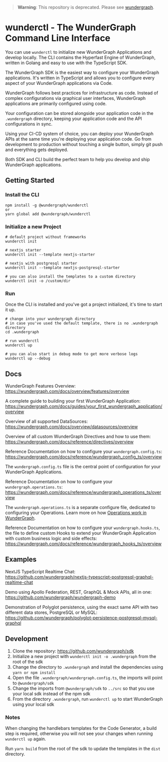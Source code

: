 > **Warning**: This repository is deprecated. Please see [wundergraph](https://github.com/wundergraph/wundergraph).

# wunderctl - The WunderGraph Command Line Interface

You can use `wunderctl` to initialize new WunderGraph Applications and develop locally.
The CLI contains the Hyperfast Engine of WunderGraph, written in Golang and easy to use with the TypeScript SDK. 

The WunderGraph SDK is the easiest way to configure your WunderGraph applications.
It's written in TypeScript and allows you to configure every aspect of your WunderGraph applications via Code. 

WunderGraph follows best practices for infrastructure as code.
Instead of complex configurations via graphical user interfaces,
WunderGraph applications are primarily configured using code.

Your configuration can be stored alongside your application code in the `.wundergraph` directory,
keeping your application code and the API configurations in sync.

Using your CI-CD system of choice, you can deploy your WunderGraph APIs at the same time you're deploying your application code.
Go from development to production without touching a single button,
simply git push and everything gets deployed.

Both SDK and CLI build the perfect team to help you develop and ship WunderGraph applications.

## Getting Started

### Install the CLI

```shell
npm install -g @wundergraph/wunderctl
or
yarn global add @wundergraph/wunderctl
```

### Initialize a new Project

```shell
# default project without frameworks
wunderctl init

# nextjs starter
wunderctl init --template nextjs-starter

# nextjs with postgresql starter
wunderctl init --template nextjs-postgresql-starter

# you can also install the templates to a custom directory
wunderctl init -o /custom/dir
```

### Run

Once the CLI is installed and you've got a project initialized,
it's time to start it up.

```shell
# change into your wundergraph directory 
# in case you've used the default template, there is no .wundergraph directory
cd .wundergraph

# run wunderctl
wunderctl up

# you can also start in debug mode to get more verbose logs
wunderctl up --debug
```

## Docs

WunderGraph Features Overview:  
https://wundergraph.com/docs/overview/features/overview

A complete guide to building your first WunderGraph Application:  
https://wundergraph.com/docs/guides/your_first_wundergraph_application/overview

Overview of all supported DataSources:  
https://wundergraph.com/docs/overview/datasources/overview

Overview of all custom WunderGraph Directives and how to use them:  
https://wundergraph.com/docs/reference/directives/overview

Reference Documentation on how to configure your `wundergraph.config.ts`:  
https://wundergraph.com/docs/reference/wundergraph_config_ts/overview

The `wundergraph.config.ts` file is the central point of configuration for your WunderGraph Applications.

Reference Documentation on how to configure your `wundergraph.operations.ts`:  
https://wundergraph.com/docs/reference/wundergraph_operations_ts/overview

The `wundergraph.operations.ts` is a separate configure file,
dedicated to configuring your Operations.
Learn more on how [Operations work in WunderGraph](https://wundergraph.com/docs/overview/features/json_rpc).

Reference Documentation on how to configure your `wundergraph.hooks.ts`,
the file to define custom Hooks to extend your WunderGraph Application with custom business logic and side effects:  
https://wundergraph.com/docs/reference/wundergraph_hooks_ts/overview

## Examples

NextJS TypeScript Realtime Chat:  
https://github.com/wundergraph/nextjs-typescript-postgresql-graphql-realtime-chat

Demo using Apollo Federation, REST, GraphQL & Mock APIs, all in one:  
https://github.com/wundergraph/wundergraph-demo

Demonstration of Polyglot persistence, using the exact same API with two different data stores, PostgreSQL or MySQL: https://github.com/wundergraph/polyglot-persistence-postgresql-mysql-graphql

## Development

1. Clone the repository: https://github.com/wundergraph/sdk
2. Initialize a new project with `wunderctl init -o .wundergraph` from the root of the sdk
3. Change the directory to `.wundergraph` and install the dependencies using `yarn or npm install`
4. Open the file `.wundergraph/wundergraph.config.ts`, the imports will point to `@wundergraph/sdk`
5. Change the imports from `@wundergraph/sdk` to `../src` so that you use your local sdk instead of the npm sdk
6. From the directory `.wundergraph`, run `wunderctl up` to start WunderGraph using your local sdk

### Notes

When changing the handlebars templates for the Code Generator, a build step is required,
otherwise you will not see your changes when running `wunderctl up` again.

Run `yarn build` from the root of the sdk to update the templates in the `dist` directory.
